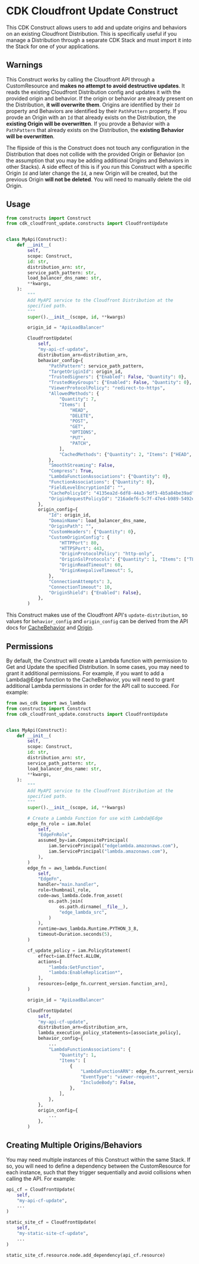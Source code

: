 # CDK Cloudfront Update Construct

This CDK Construct allows users to add and update origins and behaviors on an existing Cloudfront Distribution.
This is specifically useful if you manage a Distribution through a separate CDK Stack and must import it into the Stack for one of your applications.

## Warnings

This Construct works by calling the Cloudfront API through a CustomResource and **makes no attempt to avoid destructive updates**. It reads the existing Cloudfront Distribution config and updates it with the provided origin and behavior. If the origin or behavior are already present on the Distribution, **it will overwrite them**. Origins are identified by their `Id` property and Behaviors are identified by their `PathPattern` property. If you provde an Origin with an `Id` that already exists on the Distribution, the **existing Origin will be overwritten**. If you provde a Behavior with a `PathPattern` that already exists on the Distribution, the **existing Behavior will be overwritten**.

The flipside of this is the Construct does not touch any configuration in the Distribution that does not collide with the provided Origin or Behavior (on the assumption that you may be adding additional Origins and Behaviors in other Stacks). A side effect of this is if you run this Construct with a specific Origin `Id` and later change the `Id`, a new Origin will be created, but the previous Origin **will not be deleted**. You will need to manually delete the old Origin.

## Usage

```python
from constructs import Construct
from cdk_cloudfront_update.constructs import CloudfrontUpdate


class MyApi(Construct):
    def __init__(
        self,
        scope: Construct,
        id: str,
        distribution_arn: str,
        service_path_pattern: str,
        load_balancer_dns_name: str,
        **kwargs,
    ):
        """
        Add MyAPI service to the Cloudfront Distribution at the
        specified path.
        """
        super().__init__(scope, id, **kwargs)

        origin_id = "ApiLoadBalancer"

        CloudfrontUpdate(
            self,
            "my-api-cf-update",
            distribution_arn=distribution_arn,
            behavior_config={
                "PathPattern": service_path_pattern,
                "TargetOriginId": origin_id,
                "TrustedSigners": {"Enabled": False, "Quantity": 0},
                "TrustedKeyGroups": {"Enabled": False, "Quantity": 0},
                "ViewerProtocolPolicy": "redirect-to-https",
                "AllowedMethods": {
                    "Quantity": 7,
                    "Items": [
                        "HEAD",
                        "DELETE",
                        "POST",
                        "GET",
                        "OPTIONS",
                        "PUT",
                        "PATCH",
                    ],
                    "CachedMethods": {"Quantity": 2, "Items": ["HEAD", "GET"]},
                },
                "SmoothStreaming": False,
                "Compress": True,
                "LambdaFunctionAssociations": {"Quantity": 0},
                "FunctionAssociations": {"Quantity": 0},
                "FieldLevelEncryptionId": "",
                "CachePolicyId": "4135ea2d-6df8-44a3-9df3-4b5a84be39ad",  # Managed CachingDisabled Policy
                "OriginRequestPolicyId": "216adef6-5c7f-47e4-b989-5492eafa07d3",  # Managed AllViewer Origin Request Policy
            },
            origin_config={
                "Id": origin_id,
                "DomainName": load_balancer_dns_name,
                "OriginPath": "",
                "CustomHeaders": {"Quantity": 0},
                "CustomOriginConfig": {
                    "HTTPPort": 80,
                    "HTTPSPort": 443,
                    "OriginProtocolPolicy": "http-only",
                    "OriginSslProtocols": {"Quantity": 1, "Items": ["TLSv1.2"]},
                    "OriginReadTimeout": 60,
                    "OriginKeepaliveTimeout": 5,
                },
                "ConnectionAttempts": 3,
                "ConnectionTimeout": 10,
                "OriginShield": {"Enabled": False},
            },
        )
```

This Construct makes use of the Cloudfront API's `update-distribution`, so values for `behavior_config` and `origin_config` can be derived from the API docs for [CacheBehavior](https://docs.aws.amazon.com/cloudfront/latest/APIReference/API_CacheBehavior.html) and [Origin](https://docs.aws.amazon.com/cloudfront/latest/APIReference/API_Origin.html).

## Permissions

By default, the Construct will create a Lambda function with permission to Get and Update the specified Distribution. In some cases, you may need to grant it additional permissions. For example, if you want to add a Lambda@Edge function to the CacheBehavior, you will need to grant additional Lambda permissions in order for the API call to succeed. For example:

```python
from aws_cdk import aws_lambda
from constructs import Construct
from cdk_cloudfront_update.constructs import CloudfrontUpdate


class MyApi(Construct):
    def __init__(
        self,
        scope: Construct,
        id: str,
        distribution_arn: str,
        service_path_pattern: str,
        load_balancer_dns_name: str,
        **kwargs,
    ):
        """
        Add MyAPI service to the Cloudfront Distribution at the
        specified path.
        """
        super().__init__(scope, id, **kwargs)

        # Create a Lambda Function for use with Lambda@Edge
        edge_fn_role = iam.Role(
            self,
            "EdgeFnRole",
            assumed_by=iam.CompositePrincipal(
                iam.ServicePrincipal("edgelambda.amazonaws.com"),
                iam.ServicePrincipal("lambda.amazonaws.com"),
            ),
        )
        edge_fn = aws_lambda.Function(
            self,
            "EdgeFn",
            handler="main.handler",
            role=thumbnail_role,
            code=aws_lambda.Code.from_asset(
                os.path.join(
                    os.path.dirname(__file__),
                    "edge_lambda_src",
                )
            ),
            runtime=aws_lambda.Runtime.PYTHON_3_8,
            timeout=Duration.seconds(5),
        )

        cf_update_policy = iam.PolicyStatement(
            effect=iam.Effect.ALLOW,
            actions=[
                "lambda:GetFunction",
                "lambda:EnableReplication*",
            ],
            resources=[edge_fn.current_version.function_arn],
        )

        origin_id = "ApiLoadBalancer"

        CloudfrontUpdate(
            self,
            "my-api-cf-update",
            distribution_arn=distribution_arn,
            lambda_execution_policy_statements=[associate_policy],
            behavior_config={
                ...
                "LambdaFunctionAssociations": {
                    "Quantity": 1,
                    "Items": [
                        {
                            "LambdaFunctionARN": edge_fn.current_version.function_arn,
                            "EventType": "viewer-request",
                            "IncludeBody": False,
                        },
                    ],
                },
            },
            origin_config={
                ...
            },
        )
```

## Creating Multiple Origins/Behaviors

You may need multiple instances of this Construct within the same Stack. If so, you will need to define a dependency between the CustomResource for each instance, such that they trigger sequentially and avoid collisions when calling the API. For example:

```python
api_cf = CloudfrontUpdate(
    self,
    "my-api-cf-update",
    ...
)

static_site_cf = CloudfrontUpdate(
    self,
    "my-static-site-cf-update",
    ...
)

static_site_cf.resource.node.add_dependency(api_cf.resource)
```
